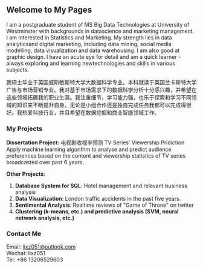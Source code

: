 ## Welcome to My Pages

I am a postgraduate student of MS Big Data Technologies at University of Westminster with backgrounds in datascience and marketing management. I am interested in Statistics and Marketing. My strength lies in data analyticsand digital marketing, including data mining, social media modelling, data visualization and data warehousing. I am also good at graphic design. I have an acute eye for detail and am a quick learner - always exploring and learning newtechnologies and skills in various subjects.

我硕士毕业于英国威斯敏斯特大学大数据科学专业。本科就读于英国兰卡斯特大学广告与市场营销专业。我对基于市场需求下的数据科学分析十分感兴趣，并希望在这些领域拓展我的职业生涯。我注重细节，学习能力强，也乐于探索和学习不同领域的知识来不断提升自身。无论是小组合作还是独自完成任务我都可以完成得很好。我热爱科技行业，并且希望在数据挖掘和商业智能领域工作。

### My Projects

**Dissertation Project:** 电视剧收视率预测 TV Series' Viewership Pridiction 
Apply machine learning algorithm to analyse and predict audience preferences based on the content and viewership statistics of TV series broadcasted over past 6 years.  

**Other Projects:**
1. **Database System for SQL**: Hotel management and relevant business analysis
2. **Data Visualization**: London traffic accidents in the past five years.
3. **Sentimental Analysis**: Realtime reviews of "Game of Throne" on twitter
4. **Clustering (k-means, etc.) and predictive analysis (SVM, neural network analysis, etc.)**

### Contact Me

Email: lixz051@outlook.com  
Wechat: lixz051  
Tel: +86 13206529603
